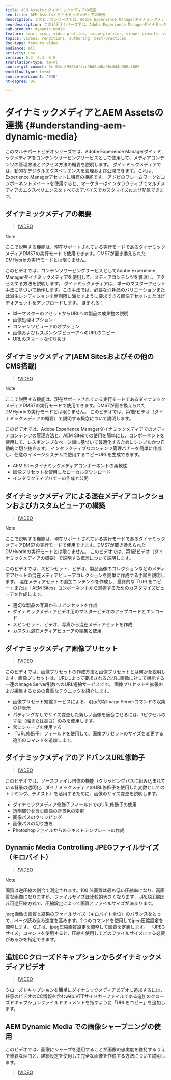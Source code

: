 ```yaml
---
title: AEM Assetsとダイナミックメディアの概要
seo-title: AEM Assetsとダイナミックメディアの概要
description: このビデオシリーズでは、Adobe Experience Managerダイナミックメディアをコンテンツサービングサービスとして使用して、メディアコンテンツを管理し、アクセスする方法の概要を説明します。 ダイナミックメディアでは、動的なデジタルエクスペリエンスを管理および公開できます。これは、Experience Managerアセットに特有の機能です。 アドビのフレームワークとコンポーネントスイートを使用すると、マーケターはインタラクティブでマルチメディアのエクスペリエンスをすべてのデバイスでカスタマイズおよび配信できます。
seo-description: このビデオシリーズでは、Adobe Experience Managerダイナミックメディアをコンテンツサービングサービスとして使用して、メディアコンテンツを管理し、アクセスする方法の概要を説明します。 ダイナミックメディアでは、動的なデジタルエクスペリエンスを管理および公開できます。これは、Experience Managerアセットに特有の機能です。 アドビのフレームワークとコンポーネントスイートを使用すると、マーケターはインタラクティブでマルチメディアのエクスペリエンスをすべてのデバイスでカスタマイズおよび配信できます。
sub-product: dynamic-media
feature: smart-crop, video-profiles, image-profiles, viewer-presets, vr-360, sets
topics: videos, renditions, authoring, best-practices
doc-type: feature video
audience: all
activity: use
version: 6.3, 6.4, 6.5
translation-type: tm+mt
source-git-commit: 9cf01dbf9461df4cc96d5bd0a96c0d4d900af089
workflow-type: tm+mt
source-wordcount: '940'
ht-degree: 0%

---
```



# ダイナミックメディアとAEM Assetsの連携 {#understanding-aem-dynamic-media}

このマルチパートビデオシリーズでは、Adobe Experience Managerダイナミックメディアをコンテンツサービングサービスとして使用して、メディアコンテンツの管理方法とアクセス方法の概要を説明します。 ダイナミックメディアでは、動的なデジタルエクスペリエンスを管理および公開できます。これは、Experience Managerアセットに特有の機能です。 アドビのフレームワークとコンポーネントスイートを使用すると、マーケターはインタラクティブでマルチメディアのエクスペリエンスをすべてのデバイスでカスタマイズおよび配信できます。

## ダイナミックメディアの概要

>[!VIDEO](https://video.tv.adobe.com/v/27144/?quality=9&learn=on)

>[!NOTE]
>
>ここで説明する機能は、現在サポートされている実行モードであるダイナミックメディアDMS7の実行モードで使用できます。DMS7が置き換えられたDMHybridの実行モードとは限りません。

このビデオでは、コンテンツサービングサービスとしてAdobe Experience Managerダイナミックメディアを使用して、メディアコンテンツを管理し、アクセスする方法を説明します。 ダイナミックメディアは、単一のマスターアセット手法に基づいて動作します。この手法では、必要な消耗品のバリエーションまたは派生レンディションを無制限に満たすように要求できる画像アセットまたはビデオアセットをアップロードします。 含まれる：

* 単一マスターのアセットからURLへの製品の成果物の説明
* 画像処理オプション
* コンテンツビューアのオプション
* 画像およびレスポンシブビューアへのURLのコピー
* URLのスマートな切り抜き

## ダイナミックメディア(AEM Sitesおよびその他のCMS搭載)

>[!VIDEO](https://video.tv.adobe.com/v/27145/?quality=9&learn=on)

>[!NOTE]
>
>ここで説明する機能は、現在サポートされている実行モードであるダイナミックメディアDMS7の実行モードで使用できます。DMS7が置き換えられたDMHybridの実行モードとは限りません。 このビデオでは、第1部ビデオ（ダイナミックメディアの概要）で説明する概念について説明します。

このビデオでは、Adobe Experience Managerダイナミックメディアでのメディアコンテンツの管理方法と、AEM Sitesでの使用を簡単にし、コンポーネントを使用して、レスポンシブなページ幅に基づいて最適化するためにシンプルかつ自動的に切り抜きます。 インタラクティブなコンテンツ管理バナーを簡単に作成し、任意のイメージシステムで使用するコピーURLを生成できます。

* AEM Sitesダイナミックメディアコンポーネントの柔軟性
* 画像プリセットを使用したローカルダウンロード
* インタラクティブバナーの作成と公開

## ダイナミックメディアによる混在メディアコレクションおよびカスタムビューアの構築

>[!VIDEO](https://video.tv.adobe.com/v/27146/?quality=9&learn=on)

>[!NOTE]
>
>ここで説明する機能は、現在サポートされている実行モードであるダイナミックメディアDMS7の実行モードで使用できます。DMS7が置き換えられたDMHybridの実行モードとは限りません。 このビデオでは、第1部ビデオ（ダイナミックメディアの概要）で説明する概念について説明します。

このビデオでは、スピンセット、ビデオ、製品画像のコレクションなどのメディアアセットの混在メディアビューアコレクションを簡単に作成する手順を説明します。 混在メディアセットの追加コンテンツを作成し、最終的な「URLをコピー」または「AEM Sites」コンポーネントから選択するためのカスタマイズビューアを作成します。

* 適切な製品の写真からスピンセットを作成
* ダイナミックメディアビデオ用のマスタービデオのアップロードとエンコード
* スピンセット、ビデオ、写真から混在メディアセットを作成
* カスタム混在メディアビューアの編集と使用

## ダイナミックメディア画像プリセット

>[!VIDEO](https://video.tv.adobe.com/v/27320/?quality=9&learn=on)

このビデオでは、画像プリセットの作成方法と画像プリセットとは何かを説明します。画像プリセットは、URLによって要求されるたびに画像に対して機能する一連のImage Server引数へのURL短縮サービスです。 画像プリセットを拡張および編集するための貴重なテクニックを紹介します。

* 画像プリセット短縮サービスによる、明示的なImage Serverコマンドの収集の非表示
* パディングなしでサイズ変更した新しい画像を適合させるには、1ピクセルの寸法（幅または高さ）のみを使用します。
* 常にシャープを使用する
* 「URL修飾子」フィールドを使用して、画像プリセットのサイズを変更する追加のコマンドを追加します。

## ダイナミックメディアのアドバンスURL修飾子

>[!VIDEO](https://video.tv.adobe.com/v/27319/?quality=9&learn=on)

このビデオでは、ソースファイル自体の機能（クリッピングパスに組み込まれている背景の透明化、ダイナミックメディアのURL修飾子を使用した変数としてのトリミング、テキスト）を活用するために、画像のサイズ変更を説明します。

* ダイナミックメディア修飾子フィールドでのURL修飾子の使用
* 透明部分を含む画像の背景色の変更
* 画像パスのクリッピング
* 画像パスの切り抜き
* Photoshopファイルからのテキストテンプレートの作成

## Dynamic Media Controlling JPEGファイルサイズ（キロバイト）

>[!VIDEO](https://video.tv.adobe.com/v/27404/?quality=9&learn=on)


>[!NOTE]
>
>画質は逆圧縮の割合で測定されます。100 %画質は最も低い圧縮率になり、高画質な画像になりますが、ファイルサイズは比較的大きくなります。 JPEG圧縮は非可逆圧縮方式で、圧縮設定によって画質とファイルサイズが決まります。

jpeg画像の画質と結果のファイルサイズ（キロバイト単位）のバランスをとって、ページ読み込み速度を高めます。2つのコマンドを使用してjpeg圧縮設定を調整します。 QLTは、jpeg圧縮画質設定を調整して画質を定義します。 「JPEGサイズ」コマンドを使用すると、圧縮を使用してどのファイルサイズにする必要があるかを指定できます。

## 追加CCクローズドキャプションからダイナミックメディアビデオ

>[!VIDEO](https://video.tv.adobe.com/v/28074/?quality=9&learn=on)

クローズドキャプションを簡単にダイナミックメディアビデオに追加するには、任意のビデオのCC情報を含むweb.VTTサイドカーファイルである追加のクローズドキャプションファイルドキュメントを指すように「URLをコピー」を追加します。

## AEM Dynamic Media での画像シャープニングの使用

このビデオでは、画像にシャープを適用することが画像の忠実度を維持するうえで重要な理由と、詳細設定を使用して完全な画像を作成する方法について説明します。

>[!VIDEO](https://demos-pub.assetsadobe.com/etc/dam/viewers/s7viewers/html5/VideoViewer.html?asset=%2Fcontent%2Fdam%2Fdm-public-facing-upgrade-portal-video%2F04_DynamicImagery_AdvancedSettings_071917_BH.mp4&amp;config=/etc/dam/presets/viewer/Video_social&amp;serverUrl=https%3A%2F%2Fadobedemo62-h.assetsadobe.com%2Fis%2Fimage%2F&amp;contenturl=%2F&amp;config2=/etc/dam/presets/analytics&amp;videoserverurl=https://gateway-na.assetsadobe.com/DMGateway/public/demoCo&amp;posterimage=/content/dam/dm-public-facing-upgrade-portal-video/04_DynamicImagery_AdvancedSettings_071917_BH.mp4)
